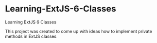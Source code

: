 # Learning-ExtJS-6-Classes
Learning ExtJS 6 Classes

This project was created to come up with ideas how to implement private methods in ExtJS classes